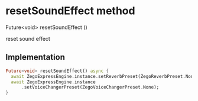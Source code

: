 


# resetSoundEffect method








Future&lt;void> resetSoundEffect
()





<p>reset sound effect</p>



## Implementation

```dart
Future<void> resetSoundEffect() async {
  await ZegoExpressEngine.instance.setReverbPreset(ZegoReverbPreset.None);
  await ZegoExpressEngine.instance
      .setVoiceChangerPreset(ZegoVoiceChangerPreset.None);
}
```







